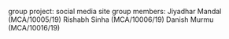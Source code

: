 group project:
social media site
group members:
Jiyadhar Mandal (MCA/10005/19)
Rishabh Sinha (MCA/10006/19)
Danish Murmu (MCA/10016/19)

